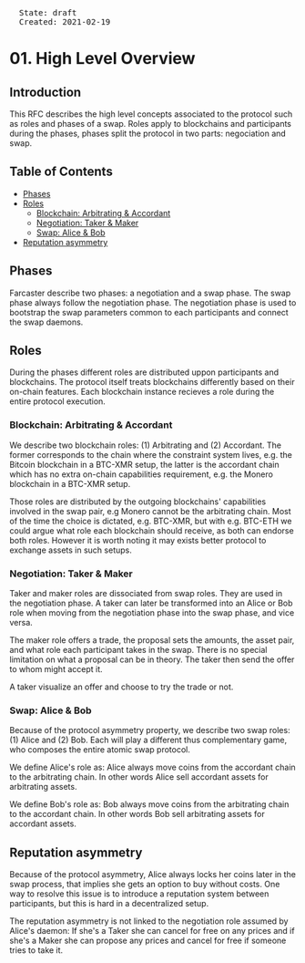 <pre>
  State: draft
  Created: 2021-02-19
</pre>

# 01. High Level Overview

## Introduction

This RFC describes the high level concepts associated to the protocol such as roles and phases of a swap. Roles apply to blockchains and participants during the phases, phases split the protocol in two parts: negociation and swap.

## Table of Contents

  * [Phases](#phases)
  * [Roles](#roles)
    * [Blockchain: Arbitrating & Accordant](#blockchain-arbitrating--accordant)
    * [Negotiation: Taker & Maker](#negotiation-taker--maker)
    * [Swap: Alice & Bob](#swap-alice--bob)
  * [Reputation asymmetry](#reputation-asymmetry)

## Phases

Farcaster describe two phases: a negotiation and a swap phase. The swap phase always follow the negotiation phase. The negotiation phase is used to bootstrap the swap parameters common to each participants and connect the swap daemons.

## Roles

During the phases different roles are distributed uppon participants and blockchains. The protocol itself treats blockchains differently based on their on-chain features. Each blockchain instance recieves a role during the entire protocol execution.

### Blockchain: Arbitrating & Accordant

We describe two blockchain roles: (1) Arbitrating and (2) Accordant. The former corresponds to the chain where the constraint system lives, e.g. the Bitcoin blockchain in a BTC-XMR setup, the latter is the accordant chain which has no extra on-chain capabilities requirement, e.g. the Monero blockchain in a BTC-XMR setup.

Those roles are distributed by the outgoing blockchains' capabilities involved in the swap pair, e.g Monero cannot be the arbitrating chain. Most of the time the choice is dictated, e.g. BTC-XMR, but with e.g. BTC-ETH we could argue what role each blockchain should receive, as both can endorse both roles. However it is worth noting it may exists better protocol to exchange assets in such setups.

### Negotiation: Taker & Maker

Taker and maker roles are dissociated from swap roles. They are used in the negotiation phase. A taker can later be transformed into an Alice or Bob role when moving from the negotiation phase into the swap phase, and vice versa.

The maker role offers a trade, the proposal sets the amounts, the asset pair, and what role each participant takes in the swap. There is no special limitation on what a proposal can be in theory. The taker then send the offer to whom might accept it.

A taker visualize an offer and choose to try the trade or not.

### Swap: Alice & Bob

Because of the protocol asymmetry property, we describe two swap roles: (1) Alice and (2) Bob. Each will play a different thus complementary game, who composes the entire atomic swap protocol.

We define Alice's role as: Alice always move coins from the accordant chain to the arbitrating chain. In other words Alice sell accordant assets for arbitrating assets.

We define Bob's role as: Bob always move coins from the arbitrating chain to the accordant chain. In other words Bob sell arbitrating assets for accordant assets.

## Reputation asymmetry

Because of the protocol asymmetry, Alice always locks her coins later in the swap process, that implies she gets an option to buy without costs. One way to resolve this issue is to introduce a reputation system between participants, but this is hard in a decentralized setup.

The reputation asymmetry is not linked to the negotiation role assumed by Alice's daemon: If she's a Taker she can cancel for free on any prices and if she's a Maker she can propose any prices and cancel for free if someone tries to take it.
